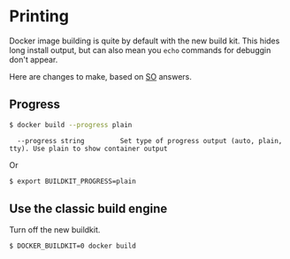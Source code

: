 # Printing


Docker image building is quite by default with the new build kit. This hides long install output, but can also mean you `echo` commands for debuggin don't appear.

Here are changes to make, based on [SO][] answers.

[SO]: https://stackoverflow.com/questions/64804749/why-is-docker-build-not-showing-any-output-from-commands


## Progress

```sh
$ docker build --progress plain
```

```
  --progress string         Set type of progress output (auto, plain, tty). Use plain to show container output
```

Or

```sh
$ export BUILDKIT_PROGRESS=plain
```


## Use the classic build engine

Turn off the new buildkit.

```sh
$ DOCKER_BUILDKIT=0 docker build
```
